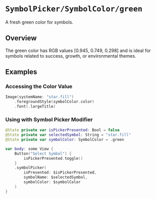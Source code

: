 # ``SymbolPicker/SymbolColor/green``

A fresh green color for symbols.

## Overview

The green color has RGB values [0.945, 0.749, 0.298] and is ideal for symbols related to success, growth, or environmental themes.

## Examples

### Accessing the Color Value

```swift
Image(systemName: "star.fill")
    .foregroundStyle(symbolColor.color)
    .font(.largeTitle)
```

### Using with Symbol Picker Modifier

```swift
@State private var isPickerPresented: Bool = false
@State private var selectedSymbol: String = "star.fill"
@State private var symbolColor: SymbolColor = .green

var body: some View {
    Button("Select Symbol") {
        isPickerPresented.toggle()
    }
    .symbolPicker(
        isPresented: $isPickerPresented,
        symbolName: $selectedSymbol,
        symbolColor: $symbolColor
    )
}
```